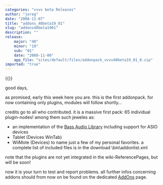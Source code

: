 ```yaml
---
categories: "vvvv beta Releases"
author: "joreg"
date: "2008-11-07"
title: "addons_40beta19_01"
slug: "addons40beta1901"
description: ""
release: 
    major: "40"
    minor: "19"
    sub: "01"
    date: "2008-11-06"
    app_file: "sites/default/files/addonpack_vvvv40beta19_01_0.zip"
imported: "true"
---
```


{{<previousRelease>}}


good days,

as promised, early this week here you are. this is the first addonpack. for now containing only plugins, modules will follow shortly... 

credits go to all who contributed. it is a massive first pack: 65 individual plugin-nodes! among them such jeweles as:
* an implementation of the [Bass Audio Library](http://www.un4seen.com/) including support for ASIO devices
* Tablet (Devices WinTab)
* WiiMote (Devices)
to name just a few of my personal favorites. a complete list of included files is in the download \bin\addonlist.xml

note that the plugins are not yet integrated in the wiki-ReferencePages, but will be soon!

now it is your turn to test and report problems. all further infos concerning addons should from now on be found on the dedicated [AddOns](https://betadocs.vvvv.org/devvvveloping/addons/) page.

